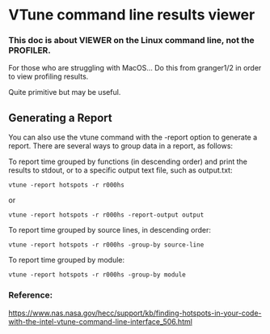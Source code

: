 # VTune command line results viewer

### This doc is about **VIEWER** on the Linux command line, not the **PROFILER**. 

For those who are struggling with MacOS... Do this from granger1/2 in order to view profiling results. 

Quite primitive but may be useful. 

## Generating a Report

You can also use the vtune command with the -report option to generate a report. There are several ways to group data in a report, as follows:

To report time grouped by functions (in descending order) and print the results to stdout, or to a specific output text file, such as output.txt:

```
vtune -report hotspots -r r000hs
```

or

```
vtune -report hotspots -r r000hs -report-output output
```

To report time grouped by source lines, in descending order:

```
vtune -report hotspots -r r000hs -group-by source-line
```

To report time grouped by module:

```
vtune -report hotspots -r r000hs -group-by module
```

### Reference: 

https://www.nas.nasa.gov/hecc/support/kb/finding-hotspots-in-your-code-with-the-intel-vtune-command-line-interface_506.html